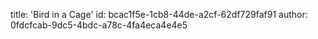 title: 'Bird in a Cage'
id: bcac1f5e-1cb8-44de-a2cf-62df729faf91
author: 0fdcfcab-9dc5-4bdc-a78c-4fa4eca4e4e5
